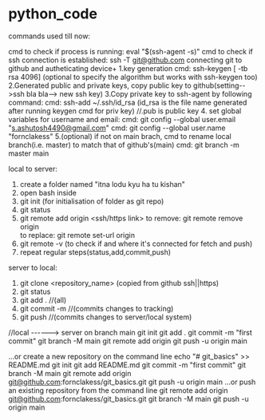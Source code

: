 # python_code

commands used till now:

cmd to check if process is running: eval "$(ssh-agent -s)"
cmd to check if ssh connection is established: ssh -T git@github.com
connecting git to github and autheticating device+
1.key generation
cmd: ssh-keygen [ -tb rsa 4096] (optional to specify the algorithm but works with ssh-keygen too)
2.Generated public and private keys, copy public key to github(setting-->ssh bla bla--> new ssh key)
3.Copy private key to ssh-agent by following command:
cmd: ssh-add ~/.ssh/id_rsa     (id_rsa is the file name generated after running keygen cmd for priv key)  //.pub is public key
4. set global variables for username and email:
cmd: git config --global user.email "s.ashutosh4490@gmail.com" 
cmd: git config --global user.name "fornclakess"
5.(optional) if not on main brach, cmd to rename local branch(i.e. master) to match that of github's(main)
cmd: git branch -m master main


local to server:
1. create a folder named "itna lodu kyu ha tu kishan"
2. open bash inside
3. git init (for initialisation of folder as git repo)
4. git status
5. git remote add origin <ssh/https link>
to remove: git remote remove origin  
to replace: git remote set-url origin <ssh Link>
6. git remote -v (to check if and where it's connected for fetch and push)
7. repeat regular steps(status,add,commit,push)



server to local:
1. git clone <repository_name>	(copied from github ssh||https)
1. git status
2. git add . //(all)
3. git commit -m <message>//(commits changes to tracking)
4. git push //(commits changes to server/local system)

//local ------> server on branch main
git init
git add .
git commit -m "first commit"
git branch -M main
git remote add origin <ssh link>
git push -u origin main
 
…or create a new repository on the command line
echo "# git_basics" >> README.md
git init
git add README.md
git commit -m "first commit"
git branch -M main
git remote add origin git@github.com:fornclakess/git_basics.git
git push -u origin main
…or push an existing repository from the command line
git remote add origin git@github.com:fornclakess/git_basics.git
git branch -M main
git push -u origin main
